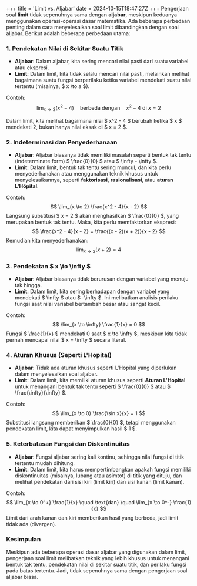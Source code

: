 +++
title = 'Limit vs. Aljabar'
date = 2024-10-15T18:47:27Z
+++
Pengerjaan soal **limit** tidak sepenuhnya sama dengan **aljabar**, meskipun keduanya menggunakan operasi-operasi dasar matematika. Ada beberapa perbedaan penting dalam cara menyelesaikan soal limit dibandingkan dengan soal aljabar. Berikut adalah beberapa perbedaan utama:

### 1. **Pendekatan Nilai di Sekitar Suatu Titik**
- **Aljabar**: Dalam aljabar, kita sering mencari nilai pasti dari suatu variabel atau ekspresi.
- **Limit**: Dalam limit, kita tidak selalu mencari nilai pasti, melainkan melihat bagaimana suatu fungsi berperilaku ketika variabel mendekati suatu nilai tertentu (misalnya, $ x \to a $).

Contoh:
$$
\lim_{x \to 2} (x^2 - 4) \quad \text{berbeda dengan} \quad x^2 - 4 \text{ di } x = 2
$$

Dalam limit, kita melihat bagaimana nilai $ x^2 - 4 $ berubah ketika $ x $ mendekati 2, bukan hanya nilai eksak di $ x = 2 $.

### 2. **Indeterminasi dan Penyederhanaan**
- **Aljabar**: Aljabar biasanya tidak memiliki masalah seperti bentuk tak tentu (indeterminate form) $ \frac{0}{0} $ atau $ \infty - \infty $.
- **Limit**: Dalam limit, bentuk tak tentu sering muncul, dan kita perlu menyederhanakan atau menggunakan teknik khusus untuk menyelesaikannya, seperti **faktorisasi**, **rasionalisasi**, atau **aturan L'Hôpital**.

Contoh:
$$
\lim_{x \to 2} \frac{x^2 - 4}{x - 2}
$$
Langsung substitusi $ x = 2 $ akan menghasilkan $ \frac{0}{0} $, yang merupakan bentuk tak tentu. Maka, kita perlu memfaktorkan ekspresi:
$$
\frac{x^2 - 4}{x - 2} = \frac{(x - 2)(x + 2)}{x - 2}
$$
Kemudian kita menyederhanakan:
$$
\lim_{x \to 2} (x + 2) = 4
$$

### 3. **Pendekatan $ x \to \infty $**
- **Aljabar**: Aljabar biasanya tidak berurusan dengan variabel yang menuju tak hingga.
- **Limit**: Dalam limit, kita sering berhadapan dengan variabel yang mendekati $ \infty $ atau $ -\infty $. Ini melibatkan analisis perilaku fungsi saat nilai variabel bertambah besar atau sangat kecil.

Contoh:
$$
\lim_{x \to \infty} \frac{1}{x} = 0
$$
Fungsi $ \frac{1}{x} $ mendekati 0 saat $ x \to \infty $, meskipun kita tidak pernah mencapai nilai $ x = \infty $ secara literal.

### 4. **Aturan Khusus (Seperti L'Hopital)**
- **Aljabar**: Tidak ada aturan khusus seperti L'Hopital yang diperlukan dalam menyelesaikan soal aljabar.
- **Limit**: Dalam limit, kita memiliki aturan khusus seperti **Aturan L'Hopital** untuk menangani bentuk tak tentu seperti $ \frac{0}{0} $ atau $ \frac{\infty}{\infty} $.

Contoh:
$$
\lim_{x \to 0} \frac{\sin x}{x} = 1
$$
Substitusi langsung memberikan $ \frac{0}{0} $, tetapi menggunakan pendekatan limit, kita dapat menyimpulkan hasil $ 1 $.

### 5. **Keterbatasan Fungsi dan Diskontinuitas**
- **Aljabar**: Fungsi aljabar sering kali kontinu, sehingga nilai fungsi di titik tertentu mudah dihitung.
- **Limit**: Dalam limit, kita harus mempertimbangkan apakah fungsi memiliki diskontinuitas (misalnya, lubang atau asimtot) di titik yang dituju, dan melihat pendekatan dari sisi kiri (limit kiri) dan sisi kanan (limit kanan).

Contoh:
$$
\lim_{x \to 0^+} \frac{1}{x} \quad \text{dan} \quad \lim_{x \to 0^-} \frac{1}{x}
$$
Limit dari arah kanan dan kiri memberikan hasil yang berbeda, jadi limit tidak ada (divergen).

### Kesimpulan
Meskipun ada beberapa operasi dasar aljabar yang digunakan dalam limit, pengerjaan soal limit melibatkan teknik yang lebih khusus untuk menangani bentuk tak tentu, pendekatan nilai di sekitar suatu titik, dan perilaku fungsi pada batas tertentu. Jadi, tidak sepenuhnya sama dengan pengerjaan soal aljabar biasa.
